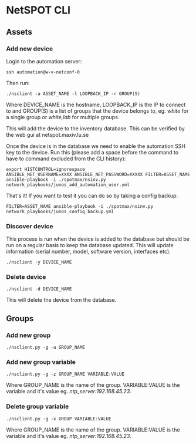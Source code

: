 # NetSPOT CLI

## Assets

### Add new device

Login to the automation server:

    ssh automation@w-v-netconf-0

Then run:

    ./nsclient -a ASSET_NAME -l LOOPBACK_IP -r GROUP(S)

Where DEVICE_NAME is the hostname, LOOPBACK_IP is the IP to connect to and GROUP(S) is a list of groups that the device belongs to, eg. *white* for a single group or *white,lab* for multiple groups.

This will add the device to the inventory database. This can be verified by the web gui at netspot.maxiv.lu.se

Once the device is in the database we need to enable the automation SSH key to the device. Run this (please add a space before the command to have to command excluded from the CLI history):

    export HISTCONTROL=ignorespace
    ANSIBLE_NET_USERNAME=XXXX ANSIBLE_NET_PASSWORD=XXXXX FILTER=ASSET_NAME ansible-playbook -i ./spotmax/nsinv.py  network_playbooks/junos_add_automation_user.yml

That's it! If you want to test it you can do so by taking a config backup:

    FILTER=ASSET_NAME ansible-playbook -i ./spotmax/nsinv.py  network_playbooks/junos_config_backup.yml

### Discover device

This process is run when the device is added to the database but should be run on a regular basis to keep the database updated. This will update information (serial number, model, software version, interfaces etc).

    ./nsclient -y DEVICE_NAME

### Delete device

    ./nsclient -d DEVICE_NAME

This will delete the device from the database.

## Groups

### Add new group

    ./nsclient.py -g -a GROUP_NAME

### Add new group variable

    ./nsclient.py -g -z GROUP_NAME VARIABLE:VALUE

Where GROUP_NAME is the name of the group. VARIABLE:VALUE is the variable and it's value eg. *ntp_server:192.168.45.23*.

### Delete group variable

    ./nsclient.py -g -x GROUP VARIABLE:VALUE

Where GROUP_NAME is the name of the group. VARIABLE:VALUE is the variable and it's value eg. *ntp_server:192.168.45.23*.